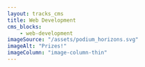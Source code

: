 ```yaml
---
layout: tracks_cms
title: Web Development
cms_blocks:
    - web-development
imageSource: "/assets/podium_horizons.svg"
imageAlt: "Prizes!"
imageColumn: "image-column-thin"
---
```

